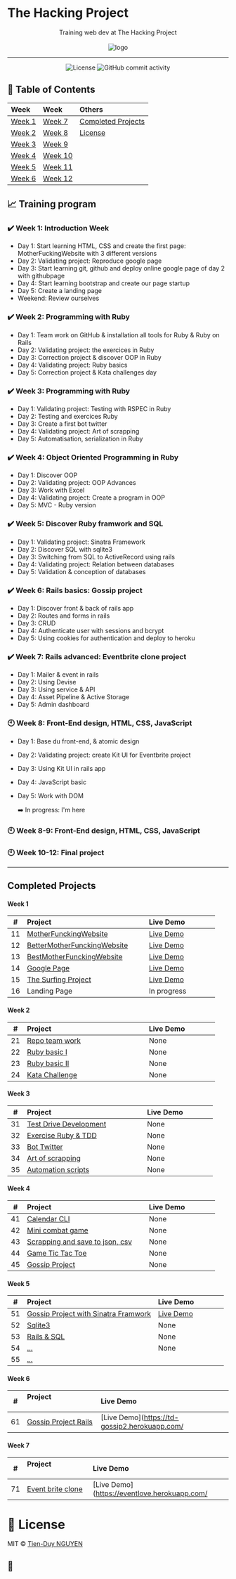 # The Hacking Project

<p align="center">
Training web dev at The Hacking Project
<br><br>
  <img src="./thp-logo.png" alt="logo" />
</p>

---

<div align="center">
  <img src="https://img.shields.io/badge/Licence-MIT-green" alt="License">
  <img alt="GitHub commit activity" src="https://img.shields.io/github/commit-activity/y/tienduy-nguyen/thehackingproject">
</div>

## 📄 Table of Contents

| Week             | Week               | Others                                  |
| :--------------- | :----------------- | :-------------------------------------- |
| [Week 1](#week1) | [Week 7](#week7)   | [Completed Projects](#completeprojects) |
| [Week 2](#week2) | [Week 8](#week8)   | [License](#license)                     |
| [Week 3](#week3) | [Week 9](#week9)   |                                         |
| [Week 4](#week4) | [Week 10](#week10) |                                         |
| [Week 5](#week5) | [Week 11](#week11) |                                         |
| [Week 6](#week6) | [Week 12](#week12) |                                         |

## :chart_with_upwards_trend: Training program

<a name="week1"></a>

### :heavy_check_mark: Week 1: Introduction Week

- Day 1: Start learning HTML, CSS and create the first page: MotherFuckingWebsite with 3 different versions
- Day 2: Validating project: Reproduce google page
- Day 3: Start learning git, github and deploy online google page of day 2 with githubpage
- Day 4: Start learning bootstrap and create our page startup
- Day 5: Create a landing page
- Weekend: Review ourselves

<a name="week2"></a>

### :heavy_check_mark: Week 2: Programming with Ruby

- Day 1: Team work on GitHub & installation all tools for Ruby & Ruby on Rails
- Day 2: Validating project: the exercices in Ruby
- Day 3: Correction project & discover OOP in Ruby
- Day 4: Validating project: Ruby basics
- Day 5: Correction project & Kata challenges day


<a name="week3"></a>

### :heavy_check_mark: Week 3: Programming with Ruby

- Day 1: Validating project: Testing with RSPEC in Ruby
- Day 2: Testing and exercices Ruby
- Day 3: Create a first bot twitter
- Day 4: Validating project: Art of scrapping
- Day 5: Automatisation, serialization in Ruby

  
<a name="week4"></a>

### :heavy_check_mark: Week 4: Object Oriented Programming in Ruby

- Day 1: Discover OOP
- Day 2: Validating project: OOP Advances
- Day 3: Work with Excel
- Day 4: Validating project: Create a program in OOP
- Day 5: MVC - Ruby version
  
<a name="week5"></a>

### :heavy_check_mark: Week 5: Discover Ruby framwork and SQL

- Day 1: Validating project: Sinatra Framework
- Day 2: Discover SQL with sqlite3
- Day 3: Switching from SQL to ActiveRecord using rails
- Day 4: Validating project: Relation between databases
- Day 5: Validation & conception of databases

  
<a name="week6"></a>

### :heavy_check_mark: Week 6: Rails basics: Gossip project
- Day 1: Discover front & back of rails app
- Day 2: Routes and forms in rails
- Day 3: CRUD
- Day 4: Authenticate user with sessions and bcrypt
- Day 5: Using cookies for authentication and deploy to heroku

<a name="week7"></a>

### :heavy_check_mark: Week 7: Rails advanced: Eventbrite clone project
- Day 1: Mailer & event in rails
- Day 2: Using Devise
- Day 3: Using service & API
- Day 4: Asset Pipeline & Active Storage
- Day 5: Admin dashboard

<a name="week8"></a>

### :clock10: Week 8: Front-End design, HTML, CSS, JavaScript
- Day 1: Base du front-end, & atomic design
- Day 2: Validating project: create Kit UI for Eventbrite project
- Day 3: Using Kit UI in rails app
- Day 4: JavaScript basic
- Day 5: Work with DOM
  
   :arrow_right: In progress: I'm here

<a name="week9"></a>

### :clock10: Week 8-9: Front-End design, HTML, CSS, JavaScript

<a name="week10"></a>

### :clock10: Week 10-12: Final project

---

<a name="completedprojects"></a>

## Completed Projects

#### Week 1

|   #   | Project &nbsp; &nbsp; &nbsp; &nbsp; &nbsp; &nbsp; &nbsp; &nbsp; &nbsp; &nbsp; &nbsp; &nbsp; &nbsp; &nbsp;&nbsp; &nbsp; &nbsp; &nbsp; &nbsp; &nbsp; &nbsp;&nbsp; &nbsp; &nbsp; &nbsp; | Live Demo &nbsp; &nbsp; &nbsp; &nbsp; &nbsp; &nbsp; &nbsp;                                                 |
| :---: | :----------------------------------------------------------------------------------------------------------------------------------------------------------------------------------- | :--------------------------------------------------------------------------------------------------------- |
|  11   | [MotherFunckingWebsite](https://github.com/tienduy-nguyen/thehackingproject/tree/master/week1/day1)                                                                                  | [Live Demo](https://tienduy-nguyen.github.io/thehackingproject/week1/day1/MotherfuckingWebsite.html)       |
|  12   | [BetterMotherFunckingWebsite](https://github.com/tienduy-nguyen/thehackingproject/tree/master/week1/day1)                                                                            | [Live Demo](https://tienduy-nguyen.github.io/thehackingproject/week1/day1/BetterMotherFuckingWebsite.html) |
|  13   | [BestMotherFunckingWebsite](https://github.com/tienduy-nguyen/thehackingproject/tree/master/week1/day1)                                                                              | [Live Demo](https://tienduy-nguyen.github.io/thehackingproject/week1/day1/BestMotherFuckingWebsite.html)   |
|  14   | [Google Page](https://github.com/tienduy-nguyen/thehackingproject/tree/master/week1/day2)                                                                                            | [Live Demo](https://tienduy-nguyen.github.io/thehackingproject/week1/day2/index.html)                      |
|  15   | [The Surfing Project](https://github.com/tienduy-nguyen/thehackingproject/tree/master/week1/day4)                                                                                    | [Live Demo](https://tienduy-nguyen.github.io/thehackingproject/week1/day4/index.html)                      |
|  16   | Landing Page                                                                                                                                                                         | In progress                                                                                                |

#### Week 2

|   #   | Project &nbsp; &nbsp; &nbsp; &nbsp; &nbsp; &nbsp; &nbsp; &nbsp; &nbsp; &nbsp; &nbsp; &nbsp; &nbsp; &nbsp; &nbsp; &nbsp; &nbsp; &nbsp; &nbsp; &nbsp; &nbsp; &nbsp; &nbsp; &nbsp; | Live Demo &nbsp; &nbsp; &nbsp; &nbsp; &nbsp; &nbsp; &nbsp; |
| :---: | :------------------------------------------------------------------------------------------------------------------------------------------------------------------------------ | :--------------------------------------------------------- |
|  21   | [Repo team work](https://github.com/tienduy-nguyen/Big_Corpo_Food)                                                                                                              | None                                                       |
|  22   | [Ruby basic I](https://github.com/tienduy-nguyen/thehackingproject/tree/master/week2/day2)                                                                                      | None                                                       |
|  23   | [Ruby basic II](https://github.com/tienduy-nguyen/thehackingproject/tree/master/week2/day4)                                                                                     | None                                                       |
|  24   | [Kata Challenge](https://github.com/tienduy-nguyen/thehackingproject/tree/master/week2/day5)                                                                                    | None                                                       |

#### Week 3

|   #   | Project &nbsp; &nbsp; &nbsp; &nbsp; &nbsp; &nbsp; &nbsp; &nbsp; &nbsp; &nbsp; &nbsp; &nbsp; &nbsp; &nbsp;&nbsp; &nbsp; &nbsp; &nbsp; &nbsp; &nbsp; &nbsp; &nbsp; &nbsp; &nbsp; | Live Demo &nbsp; &nbsp; &nbsp; &nbsp; &nbsp; &nbsp; &nbsp; |
| :---: | :----------------------------------------------------------------------------------------------------------------------------------------------------------------------------- | :--------------------------------------------------------- |
|  31   | [Test Drive Development](https://github.com/tienduy-nguyen/thehackingproject/tree/master/week3/day1)                                                                           | None                                                       |
|  32   | [Exercise Ruby & TDD](https://github.com/tienduy-nguyen/thehackingproject/tree/master/week3/day2)                                                                              | None                                                       |
|  33   | [Bot Twitter](https://github.com/tienduy-nguyen/thehackingproject/tree/master/week3/day3)                                                                                      | None                                                       |
|  34   | [Art of scrapping](https://github.com/tienduy-nguyen/thehackingproject/tree/master/week3/day4)                                                                                 | None                                                       |
|  35   | [Automation scripts](https://github.com/tienduy-nguyen/thehackingproject/tree/master/week3/day5)                                                                               | None                                                       |

#### Week 4

|   #   | Project &nbsp; &nbsp; &nbsp; &nbsp; &nbsp; &nbsp; &nbsp; &nbsp; &nbsp; &nbsp; &nbsp; &nbsp; &nbsp; &nbsp; &nbsp; &nbsp; &nbsp; &nbsp; &nbsp; &nbsp; &nbsp; &nbsp; &nbsp; &nbsp; | Live Demo &nbsp; &nbsp; &nbsp; &nbsp; &nbsp; &nbsp; &nbsp; |
| :---: | :------------------------------------------------------------------------------------------------------------------------------------------------------------------------------ | :--------------------------------------------------------- |
|  41   | [Calendar CLI](https://github.com/tienduy-nguyen/thehackingproject/tree/master/week4/day1)                                                                                      | None                                                       |
|  42   | [Mini combat game](https://github.com/tienduy-nguyen/thehackingproject/tree/master/week4/day2)                                                                                  | None                                                       |
|  43   | [Scrapping and save to json, csv](https://github.com/tienduy-nguyen/thehackingproject/tree/master/week4/day3)                                                                   | None                                                       |
|  44   | [Game Tic Tac Toe](https://github.com/tienduy-nguyen/thehackingproject/tree/master/week4/day4)                                                                                  | None                                                       |
|  45   | [Gossip Project](https://github.com/tienduy-nguyen/thehackingproject/tree/master/week4/day5)                                                                                    | None                                                       |

#### Week 5

|   #   | Project &nbsp; &nbsp; &nbsp; &nbsp; &nbsp; &nbsp; &nbsp; &nbsp; &nbsp; &nbsp; &nbsp; &nbsp; &nbsp; &nbsp;  &nbsp; &nbsp; &nbsp; &nbsp; &nbsp; &nbsp; &nbsp; | Live Demo  &nbsp; &nbsp; &nbsp; &nbsp; &nbsp; &nbsp; &nbsp; |
| :---: | :---------------------------------------------------------------------------------------------------------------------------------------------------------- | :---------------------------------------------------------- |
|  51   | [Gossip Project with Sinatra Framwork](https://github.com/tienduy-nguyen/thehackingproject/tree/master/week5/day1)                                          | [Live Demo](https://td-gossip.herokuapp.com/)               |
|  52   | [Sqlite3](https://github.com/tienduy-nguyen/thehackingproject/tree/master/week5/day2)                                                                       | None                                                        |
|  53   | [Rails & SQL](https://github.com/tienduy-nguyen/thehackingproject/tree/master/week5/day3)                                                                   | None                                                        |
|  54   | [...](https://github.com/tienduy-nguyen/thehackingproject/tree/master/week5/day5)                                                                           | None                                                        |
|  55   | [...](https://github.com/tienduy-nguyen/thehackingproject/tree/master/week5/day5)                                                                           |

#### Week 6

|   #   | Project &nbsp; &nbsp; &nbsp; &nbsp; &nbsp; &nbsp; &nbsp; &nbsp; &nbsp; &nbsp; &nbsp; &nbsp; &nbsp; &nbsp;  &nbsp; &nbsp; &nbsp; &nbsp; &nbsp; &nbsp; &nbsp; | Live Demo  &nbsp; &nbsp; &nbsp; &nbsp; &nbsp; &nbsp; &nbsp; |
| :---: | :---------------------------------------------------------------------------------------------------------------------------------------------------------- | :---------------------------------------------------------- |
|  61   | [Gossip Project Rails](https://github.com/tienduy-nguyen/thp-gossip-project)                                                                                | [Live Demo](https://td-gossip2.herokuapp.com/               |


#### Week 7

|   #   | Project &nbsp; &nbsp; &nbsp; &nbsp; &nbsp; &nbsp; &nbsp; &nbsp; &nbsp; &nbsp; &nbsp; &nbsp; &nbsp; &nbsp;  &nbsp; &nbsp; &nbsp; &nbsp; &nbsp; &nbsp; &nbsp; | Live Demo  &nbsp; &nbsp; &nbsp; &nbsp; &nbsp; &nbsp; &nbsp; |
| :---: | :---------------------------------------------------------------------------------------------------------------------------------------------------------- | :---------------------------------------------------------- |
|  71   | [Event brite clone](https://github.com/tienduy-nguyen/eventbrite-clone)                                                                                     | [Live Demo](https://eventlove.herokuapp.com/                |


<a name="license"></a>


# 📃 License

MIT © [Tien-Duy NGUYEN](https://github.com/tienduy-nguyen)

## :baby_chick:

